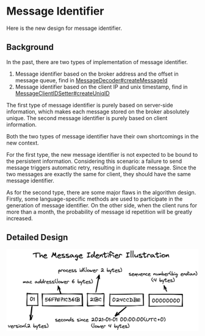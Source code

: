 # Message Identifier

Here is the new design for message identifier.

## Background
In the past, there are two types of implementation of message identifier.

1. Message identifier based on the broker address and the offset in message queue, find in [MessageDecoder#createMessageId](https://github.com/apache/rocketmq/blob/release-4.9.3/common/src/main/java/org/apache/rocketmq/common/message/MessageDecoder.java#L62-L71)
2. Message identifier based on the client IP and unix timestamp, find in [MessageClientIDSetter#createUniqID](https://github.com/apache/rocketmq/blob/release-4.9.3/common/src/main/java/org/apache/rocketmq/common/message/MessageClientIDSetter.java#L114-131)

The first type of message identifier is purely based on server-side information, which makes each message stored on the broker absolutely unique. The second message identifier is purely based on client information.

Both the two types of message identifier have their own shortcomings in the new context.

For the first type, the new message identifier is not expected to be bound to the persistent information. Considering this scenario: a failure to send message triggers automatic retry, resulting in duplicate message. Since the two messages are exactly the same for client, they should have the same message identifier.

As for the second type, there are some major flaws in the algorithm design. Firstly, some language-specific methods are used to participate in the generation of message identifier. On the other side, when the client runs for more than a month, the probability of message id repetition will be greatly increased.

## Detailed Design

![The Message Identifier Illustration](../docs/artwork/message_id.png)